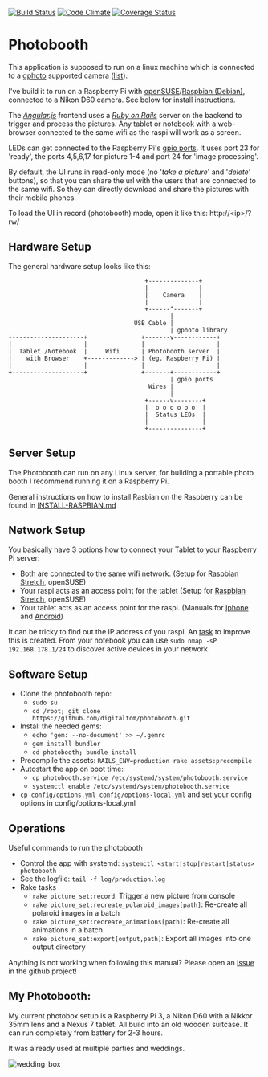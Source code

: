 [![Build Status](https://travis-ci.org/digitaltom/photobooth.png?branch=master)](https://travis-ci.org/digitaltom/photobooth)
[![Code Climate](https://codeclimate.com/github/digitaltom/photobooth.png)](https://codeclimate.com/github/digitaltom/photobooth)
[![Coverage Status](https://coveralls.io/repos/github/digitaltom/photobooth/badge.svg?branch=master&)](https://coveralls.io/github/digitaltom/photobooth?branch=master)

# Photobooth

This application is supposed to run on a linux machine which is connected to a [gphoto](http://www.gphoto.org/) supported camera ([list](http://www.gphoto.org/proj/libgphoto2/support.php)).

I've build it to run on a Raspberry Pi with [openSUSE](https://en.opensuse.org/HCL:Raspberry_Pi3)/[Raspbian (Debian)](https://www.raspberrypi.org/downloads/raspbian/), connected to a Nikon D60 camera. See below for install instructions.

The *[Angular.js](https://angularjs.org/)* frontend uses a *[Ruby on Rails](https://rubyonrails.org/)* server on the backend to trigger and process the pictures.
Any tablet or notebook with a web-browser connected to the same wifi as the raspi will work as a screen.

LEDs can get connected to the Raspberry Pi's [gpio ports](https://www.raspberrypi.org/documentation/usage/gpio/).
It uses port 23 for 'ready', the ports 4,5,6,17  for picture 1-4 and port 24 for 'image processing'.

By default, the UI runs in read-only mode (no '*take a picture*' and '*delete*' buttons), so that you can share the url with the users that are connected to the same wifi. So they can directly download and share the pictures
with their mobile phones.

To load the UI in record (photobooth) mode, open it like this: http://&lt;ip&gt;/?rw/

## Hardware Setup

The general hardware setup looks like this:

```
                                      +--------------+
                                      |              |
                                      |    Camera    |
                                      |              |
                                      +------^-------+
                                             |
                                   USB Cable |
                                             | gphoto library                                   
+--------------------+               +-------v------------+                               
|                    |               |                    |
|  Tablet /Notebook  |     Wifi      | Photobooth server  |
|    with Browser    +-------------> | (eg. Raspberry Pi) |
|                    |               |                    |
+--------------------+               +-------+------------+
                                             | gpio ports
                                       Wires |
                                             |
                                      +------v--------+
                                      |  o o o o o o  |
                                      |  Status LEDs  |
                                      |               |
                                      +---------------+
```

## Server Setup

The Photobooth can run on any Linux server, for building a portable photo booth I recommend running it on a Raspberry Pi.

General instructions on how to install Rasbian on the Raspberry can be found in  [INSTALL-RASPBIAN.md](INSTALL-RASPBIAN.md)

## Network Setup

You basically have 3 options how to connect your Tablet to your Raspberry Pi server:

- Both are connected to the same wifi network. (Setup for [Raspbian Stretch](https://github.com/digitaltom/photobooth/blob/master/INSTALL-RASPBIAN.md), openSUSE)
- Your raspi acts as an access point for the tablet (Setup for [Raspbian Stretch](https://www.raspberrypi.org/documentation/configuration/wireless/access-point.md), openSUSE)
- Your tablet acts as an access point for the raspi. (Manuals for [Iphone](https://support.apple.com/de-de/ht204023) and [Android](https://www.dasheimnetzwerk.de/einrichten/Einrichten_OS_Androidx/Kapitel_Androidx_WLAN_AP.html))

It can be tricky to find out the IP address of you raspi. An [task](https://github.com/digitaltom/photobooth/issues/21) to improve this is created.
From your notebook you can use `sudo nmap -sP 192.168.178.1/24` to discover active devices in your network.

## Software Setup

- Clone the photobooth repo:
  - `sudo su`
  - `cd /root; git clone https://github.com/digitaltom/photobooth.git`
- Install the needed gems:
  - `echo 'gem: --no-document' >> ~/.gemrc`
  - `gem install bundler`
  - `cd photobooth; bundle install`
- Precompile the assets: `RAILS_ENV=production rake assets:precompile`
- Autostart the app on boot time:
  - `cp photobooth.service /etc/systemd/system/photobooth.service`
  - `systemctl enable /etc/systemd/system/photobooth.service`
- `cp config/options.yml config/options-local.yml` and set your config options in config/options-local.yml

## Operations

Useful commands to run the photobooth

- Control the app with systemd:
  `systemctl <start|stop|restart|status> photobooth`
- See the logfile: `tail -f log/production.log`
- Rake tasks
  - `rake picture_set:record`: Trigger a new picture from console
  - `rake picture_set:recreate_polaroid_images[path]`: Re-create all polaroid images in a batch
  - `rake picture_set:recreate_animations[path]`: Re-create all animations in a batch
  - `rake picture_set:export[output,path]`: Export all images into one output directory

Anything is not working when following this manual? Please open an [issue](https://github.com/digitaltom/photobooth/issues) in the github project!


## My Photobooth:

My current photobox setup is a Raspberry Pi 3, a Nikon D60 with a Nikkor 35mm lens and a Nexus 7 tablet. All build into an old wooden suitcase. It can run completely from battery for 2-3 hours.  

It was already used at multiple parties and weddings.

![wedding_box](https://user-images.githubusercontent.com/582520/32445572-765e1e0a-c306-11e7-92b4-99331baf6092.png)
